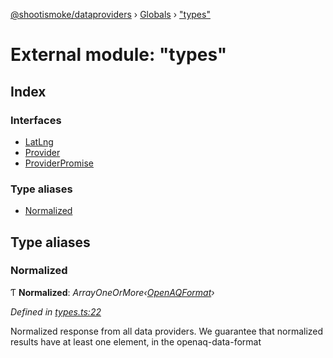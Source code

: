 [@shootismoke/dataproviders](../README.md) › [Globals](../globals.md) › ["types"](_types_.md)

# External module: "types"

## Index

### Interfaces

* [LatLng](../interfaces/_types_.latlng.md)
* [Provider](../interfaces/_types_.provider.md)
* [ProviderPromise](../interfaces/_types_.providerpromise.md)

### Type aliases

* [Normalized](_types_.md#normalized)

## Type aliases

###  Normalized

Ƭ **Normalized**: *ArrayOneOrMore‹[OpenAQFormat](_util_openaq_.md#openaqformat)›*

*Defined in [types.ts:22](https://github.com/shootismoke/common/blob/3cf9705/packages/dataproviders/src/types.ts#L22)*

Normalized response from all data providers. We guarantee that normalized
results have at least one element, in the openaq-data-format
